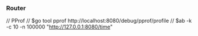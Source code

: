 ### Router

// PProf
// $go tool pprof http://localhost:8080/debug/pprof/profile
// $ab -k -c 10 -n 100000 "http://127.0.0.1:8080/time"
